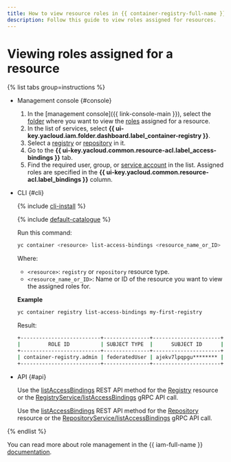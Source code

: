 ```yaml
---
title: How to view resource roles in {{ container-registry-full-name }}
description: Follow this guide to view roles assigned for resources.
---
```


# Viewing roles assigned for a resource

{% list tabs group=instructions %}

- Management console {#console}

  1. In the [management console]({{ link-console-main }}), select the [folder](../../../resource-manager/concepts/resources-hierarchy.md#folder) where you want to view the [roles](../../../iam/concepts/access-control/roles.md) assigned for a resource.
  1. In the list of services, select **{{ ui-key.yacloud.iam.folder.dashboard.label_container-registry }}**.
  1. Select a [registry](../../concepts/registry.md) or [repository](../../concepts/repository.md) in it.
  1. Go to the **{{ ui-key.yacloud.common.resource-acl.label_access-bindings }}** tab.
  1. Find the required user, group, or [service account](../../../iam/concepts/users/service-accounts.md) in the list. Assigned roles are specified in the **{{ ui-key.yacloud.common.resource-acl.label_bindings }}** column.

- CLI {#cli}

  {% include [cli-install](../../../_includes/cli-install.md) %}

  {% include [default-catalogue](../../../_includes/default-catalogue.md) %}

  Run this command:

  ```bash
  yc container <resource> list-access-bindings <resource_name_or_ID>
  ```

  Where:
  * `<resource>`: `registry` or `repository` resource type.
  * `<resource_name_or_ID>`: Name or ID of the resource you want to view the assigned roles for.

  **Example**
  
  ```bash
  yc container registry list-access-bindings my-first-registry
  ```

  Result:
  
  ```bash
  +--------------------------+---------------+----------------------+
  |         ROLE ID          | SUBJECT TYPE  |      SUBJECT ID      |
  +--------------------------+---------------+----------------------+
  | container-registry.admin | federatedUser | ajekv7lpqpgu******** |
  +--------------------------+---------------+----------------------+
  ```

- API {#api}

  Use the [listAccessBindings](../../api-ref/Registry/listAccessBindings.md) REST API method for the [Registry](../../api-ref/Registry/index.md) resource or the [RegistryService/listAccessBindings](../../api-ref/grpc/Registry/updateAccessBindings.md) gRPC API call.

  Use the [listAccessBindings](../../api-ref/Repository/listAccessBindings.md) REST API method for the [Repository](../../api-ref/Repository/index.md) resource or the [RepositoryService/listAccessBindings](../../api-ref/grpc/Repository/updateAccessBindings.md) gRPC API call.

{% endlist %}

You can read more about role management in the {{ iam-full-name }} [documentation](../../../iam/concepts/index.md).
